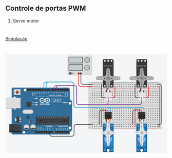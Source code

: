 ## Controle de portas PWM

1. Servo motor

#

[Simulação](https://google.com)

#

![Resultado](https://github.com/MarcosKrul/sistemas-embarcados/blob/master/tmp/03.png)
